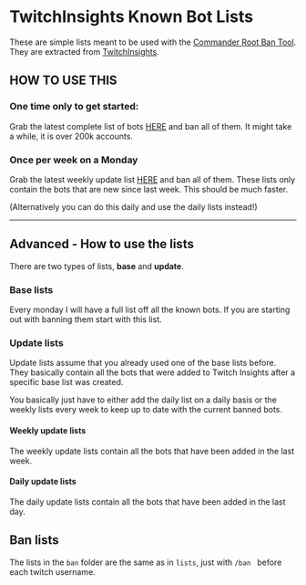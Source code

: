 # TwitchInsights Known Bot Lists

These are simple lists meant to be used with the [Commander Root Ban Tool](https://twitch-tools.rootonline.de/chatban_manager.php).
They are extracted from [TwitchInsights](https://twitchinsights.net/bots).

## HOW TO USE THIS

### One time only to get started:

Grab the latest complete list of bots [HERE](../tree/master/lists/base) and ban all of them.
It might take a while, it is over 200k accounts.

### Once per week on a Monday

Grab the latest weekly update list [HERE](../tree/master/lists/update) and ban all of them.
These lists only contain the bots that are new since last week. This should be much faster.

(Alternatively you can do this daily and use the daily lists instead!)

---

## Advanced - How to use the lists

There are two types of lists, **base** and **update**.

### Base lists

Every monday I will have a full list off all the known bots. If you are starting out with banning them start with this list.

### Update lists

Update lists assume that you already used one of the base lists before. They basically contain all the bots that were added to 
Twitch Insights after a specific base list was created.

You basically just have to either add the daily list on a daily basis or the weekly lists every week to keep up to date with the current banned bots.

#### Weekly update lists

The weekly update lists contain all the bots that have been added in the last week.

#### Daily update lists

The daily update lists contain all the bots that have been added in the last day.

## Ban lists

The lists in the `ban` folder are the same as in `lists`, just with `/ban ` before each twitch username.

